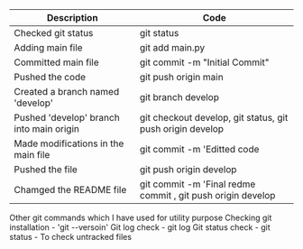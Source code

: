 | Description                              | Code                   |
|------------------------------------------|------------------------|
| Checked git status                      | git status           |
| Adding main file                         | git add main.py      |
| Committed main file                     | git commit -m "Initial Commit" |
| Pushed the code                         | git push origin main |
| Created a branch named 'develop'        | git branch develop |
 | Pushed 'develop' branch into main origin  |  git checkout develop, git status,  git push origin develop|
| Made modifications in the main file    | git commit -m 'Editted code |
| Pushed the file                    | git push origin develop |
| Chamged the README file                  | git commit -m 'Final redme commit , git push origin develop |

Other git commands which I have used for utility purpose
Checking git installation - 'git --versoin'
Git log check - git log
Git status check - git status - To check untracked files
